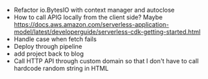 * Refactor io.BytesIO with context manager and autoclose
* How to call APIG locally from the client side? Maybe https://docs.aws.amazon.com/serverless-application-model/latest/developerguide/serverless-cdk-getting-started.html
* Handle case when fetch fails
* Deploy through pipeline
* add project back to blog
* Call HTTP API through custom domain so that I don't have to call hardcode random string in HTML
